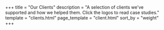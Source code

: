 +++
title = "Our Clients"
description = "A selection of clients we've supported and how we helped them. Click the logos to read case studies."
template = "clients.html"
page_template = "client.html"
sort_by = "weight"
+++

